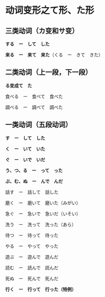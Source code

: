 # 动词变形之て形、た形

## 三类动词（カ变和サ变）

**する　ー　して　した**

**来る　ー　来て　来た**（くる　ー　きて　きた）

## 二类动词（上一段，下一段）

**る变成て　た**

食べる　ー　食べて　食べた

調べる　ー　調べて　調べた

## 一类动词（五段动词）

**す　ー　して　した**

**く　ー　いて　いた**

**ぐ　ー　いで　いだ**

**う、つ、る　ー　って　った**

**ぶ、む、ぬ　ー　んで　んだ**

話す　ー　話して　話した

磨く　ー　磨いて　磨いた（みがい）

急ぐ　ー　急いで　急いだ（いそい）

洗う　ー　洗って　洗った（あら）

待つ　ー　待って　待った

やる　ー　やって　やった

遊ぶ　ー　遊んで　遊んだ

読む　ー　読んで　読んだ

死ぬ　ー　死んで　死んだ

**行く　ー　行って　行った（特例）**